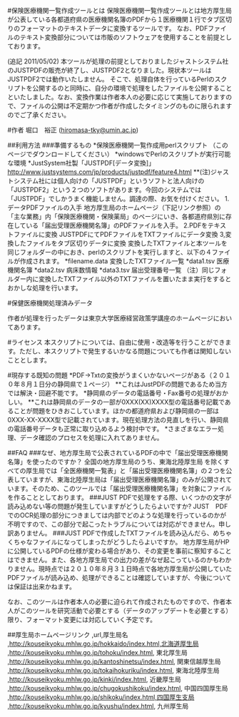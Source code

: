 #保険医療機関一覧作成ツールとは
保険医療機関一覧作成ツールとは地方厚生局が公表している各都道府県の医療機関名簿のPDFから１医療機関１行でタブ区切りのフォーマットのテキストデータに変換するツールです。
なお、PDFファイルのテキスト変換部分については市販のソフトウェアを使用することを前提としております。

(追記 2011/05/02) 本ツールが処理の前提としておりましたジャストシステム社のJUSTPDFの販売が終了し、JUSTPDF2となりました。現状本ツールはJUSTPDF2では動作いたしません。
そこで、処理自体を行っているPerlのスクリプトを公開するのと同時に、自分の環境で処理をしたファイルを公開することといたしました。なお、変換作業は作者本人の必要に応じて実施しておりますので、ファイルの公開は不定期かつ作者が作成したタイミングのものに限られますのでご了承ください。

#作者
堀口　裕正 (hiromasa-tky@umin.ac.jp)

##利用方法
###準備するもの
*保険医療機関一覧作成用perlスクリプト （このページでダウンロードしてください）
*windowsでPerlのスクリプトが実行可能な環境
*JustSystem社製「JUSTPDF[データ変換]」　http://www.justsystems.com/jp/products/justpdf/feature4.html
**(注)ジャストシステム社には個人向けの「JUSTPDF」というソフトと法人向けの「JUSTPDF2」という２つのソフトがあります。今回のシステムでは「JUSTPDF」でしかうまく機能しません。調達の際、お気を付けください。
1.データPDFファイルの入手
地方厚生局のホームページ（下記リンク参照）の「主な業務」内「保険医療機関・保険薬局」のページにいき、各都道府県別に存在している「届出受理医療機関名簿」のPDFファイルを入手。
2.PDFをテキストファイルに変換
JUSTPDFにてPDFファイルをTXTファイルにデータ変換
3,変換したファイルをタブ区切りデータに変換
変換したTXTファイルと本ツールを同じフォルダーの中におき、perlのスクリプトを実行しますと、以下の４ファイルが作成されます。
*filename.data  変換したTXTファイル一覧
*data1.tsv 医療機関名簿
*data2.tsv 病床数情報
*data3.tsv 届出受理番号一覧
（注）同じフォルダー内に変換したTXTファイル以外のTXTファイルを置いたまま実行をするとおかしな処理を行います。

#保健医療機関処理済みデータ

作者が処理を行ったデータは東京大学医療経営政策学講座のホームページにおいてあります。

#ライセンス
本スクリプトについては、自由に使用・改造等を行うことができます。ただし、本スクリプトで発生するいかなる問題についても作者は関知しないこととします。

#現存する既知の問題
*PDF→Txtの変換がうまくいかないページがある（２０１０年８月１日分の静岡県で１ページ）
**これはJustPDFの問題であるため当方では解決・回避不能です。
*静岡県のデータの電話番号・Fax番号の処理がおかしい。
**これは静岡県のデータの一部が0XXX(XX)XXXX型の電話番号記載であることが問題をひきおこしています。ほかの都道府県および静岡県の一部は0XXX-XX-XXXX型で記載されています。現在処理方法の見直しを行い、静岡県の電話番号データも正常に取り込めるよう検討中です。
*さまざまなエラー処理、データ確認のプロセスを処理に入れてありません。

##FAQ
###なぜ、地方厚生局で公表されているPDFの中で「届出受理医療機関名簿」を使ったのですか？
全国の地方厚生局のうち、東海北陸厚生局 を除くすべての厚生局では「全医療機関一覧表」と「届出受理医療機関名簿」の２つを公表していますが、東海北陸厚生局は「届出受理医療機関名簿」のみが公開されています。そのため、このツールでは「届出受理医療機関名簿」を対象にファイルを作ることとしております。
###JUST PDFで処理をする際、いくつかの文字が読み込めない等の問題が発生していますがどうしたらよいですか?
JUST　PDFでのOCR処理の部分につきましては内部でどのような処理を行っているのかが不明ですので、この部分で起こったトラブルについては対応ができません。申し訳ありません。
###JUST PDFで作成したTXTファイルを読み込んだら、めちゃくちゃなファイルになってしまったがどうしたらよいですか。
地方厚生局がHPに公開しているPDFの仕様が変わる場合があり、その変更を事前に察知することはできません。また、各地方厚生局での出力の差がなぜ起こっているのかもわかりません。現時点では２０１０年８月３１日時点で各地方厚生局が公開していたPDFファイルが読み込め、処理ができることは確認していますが、今後については保証は出来かねます。

なお、このツールは作者本人の必要に迫られて作成されたものですので、作者本人がこのツールを研究活動で必要とする（データのアップデートを必要とする）限り、フォーマット変更には対応していく予定です。


##厚生局ホームページリンク
,url,厚生局名
,http://kouseikyoku.mhlw.go.jp/hokkaido/index.html,北海道厚生局
,http://kouseikyoku.mhlw.go.jp/tohoku/index.html, 東北厚生局 
,http://kouseikyoku.mhlw.go.jp/kantoshinetsu/index.html, 関東信越厚生局 
,http://kouseikyoku.mhlw.go.jp/tokaihokuriku/index.html, 東海北陸厚生局 
,http://kouseikyoku.mhlw.go.jp/kinki/index.html, 近畿厚生局
,http://kouseikyoku.mhlw.go.jp/chugokushikoku/index.html, 中国四国厚生局 
,http://kouseikyoku.mhlw.go.jp/shikoku/index.html,四国厚生支局
,http://kouseikyoku.mhlw.go.jp/kyushu/index.html, 九州厚生局 

